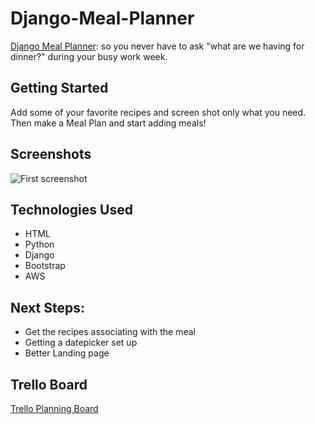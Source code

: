 # Django-Meal-Planner
[Django Meal Planner](https://django-meal-planner.herokuapp.com/):
so you never have to ask "what are we having for dinner?" during your busy work week.


## Getting Started
Add some of your favorite recipes and screen shot only what you need.  
Then make a Meal Plan and start adding meals!

## Screenshots
![First screenshot](https://i.imgur.com/g2I1BFI.png)
<!-- ![Second screenshot](https://i.imgur.com/eDBUndZ.png) -->


## Technologies Used
* HTML
* Python
* Django
* Bootstrap
* AWS


## Next Steps: 
* Get the recipes associating with the meal 
* Getting a datepicker set up
* Better Landing page

## Trello Board
[Trello Planning Board](https://trello.com/b/tfY5aJqR/django-meal-planner)
